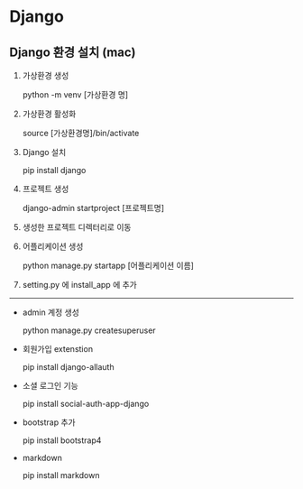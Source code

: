 # Django

## Django 환경 설치 (mac)

1. 가상환경 생성


    python -m venv [가상환경 명]     

2. 가상환경 활성화 

    source [가상환경명]/bin/activate

3. Django 설치

    pip install django

4. 프로젝트 생성

    django-admin startproject [프로젝트명]

5. 생성한 프로젝트 디렉터리로 이동

6. 어플리케이션 생성

    python manage.py startapp [어플리케이션 이름]

7. setting.py 에 install_app 에 추가

<hr/>

* admin 계정 생성


    python manage.py createsuperuser

* 회원가입 extenstion


    pip install django-allauth

* 소셜 로그인 기능


    pip install social-auth-app-django

* bootstrap 추가


    pip install bootstrap4

* markdown


    pip install markdown